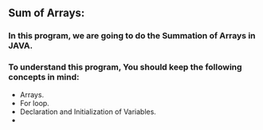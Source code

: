 ## Sum of Arrays:
### In this program, we are going to do the Summation of Arrays in JAVA.

### To understand this program, You should keep the following concepts in mind:
- Arrays.
- For loop.
- Declaration and Initialization of Variables.
- 
